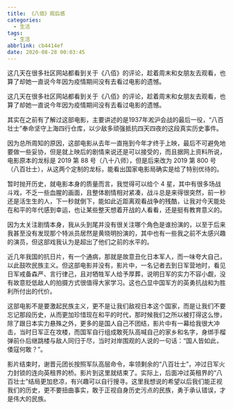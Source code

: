 ```yaml
---
title: 《八佰》观后感
categories:
  - 生活
tags:
  - 生活
abbrlink: cb4414ef
date: 2020-08-28 00:03:45
---
```


<div class="excerpt">
    这几天在很多社区网站都看到关于《八佰》的评论，趁着周末和女朋友去观看，也算了却她一直说今年因为疫情期间没有去看过电影的遗憾。
</div>



<!-- more -->

这几天在很多社区网站都看到关于《八佰》的评论，趁着周末和女朋友去观看，也算了却她一直说今年因为疫情期间没有去看过电影的遗憾。



其实在之前有了解过这部电影，主要讲述的是1937年淞沪会战的最后一役，“八百壮士”奉命坚守上海四行仓库，以少敌多顽强抵抗四天四夜的这段真实历史事件。



因为总所周知的原因，这部电影从去年一直拖到今年才终于上映，最后不可避免地要做一些妥协，但是就上映后的剧情来说还是可以接受的，而且据网上资料所说，电影原本的龙标是 2019 第 88 号（八十八师），但是后来改为 2019 第 800 号（八百壮士），从这两个定制的龙标，能看出国家电影局确实是给了特别优待的。



暂时抛开历史，就电影本身的质量而言，我觉得可以给个 4 星，其中有很多场战斗戏，不乏一些血腥的画面，且整体剧情相对紧凑，战斗总是来得很突然，前一秒还是活生生的人，下一秒就倒下，能如此近距离观看战争的残酷，让我对今天能处在和平的年代感到幸运，也让某些整天想着开战的人看看，还是挺有教育意义的。



因为太关注剧情本身，我从头到尾并没有很关注哪个角色是谁扮演的，以至于后来我甚至没有发现那个特派员居然是黄晓明扮演的，其中也有一些我之前不太感兴趣的演员，但这部戏我认为是超出了他们之前的水平的。



近几年我国的抗日片，有一个通病，那就是故意丑化日本军人，而一味夸大自己，以此鼓吹民族主义。但这部电影并没有，影片中，一名记者去到日军营地时，看见日军戒备森严、言行律己，且对牺牲军人给予厚葬，说明日军的实力不容小觑，没有故意贬低敌人的拍摄方式很值得大家学习。这也凸显中国军方的英勇抗战和为胜利所付出的代价。



这部电影不是要激起民族主义，更不是让我们敌视日本这个国家，而是让我们不要忘记那段历史，从而更加珍惜现在和平的时代，那时候我们之所以被打得这么惨，除了跟日本实力悬殊之外，更多的是国人自己不团结，影片中有一幕给我很大冲击，当时日军正在攻楼，而国军自行组成敢死队高喊自己的家乡和名字，身绑手榴弹前仆后继跳楼与敌人同归于尽，当时对岸围观的人说的一句话：“国人皆如此，倭寇何敢？”。



影片结束时，谢晋元团长按照军队高层命令，率领剩余的“八百壮士”，冲过日军火力封锁的连向英租界的桥。影片到这里就结束了。实际上，后面冲过英租界的“八百壮士”结局更加悲凉，有兴趣可以自行搜寻。这里我想说的希望以后我们能正视我们的历史，更不要扭曲事实，敢于正视自身历史污点的民族，勇于承认错误，才是伟大的民族。